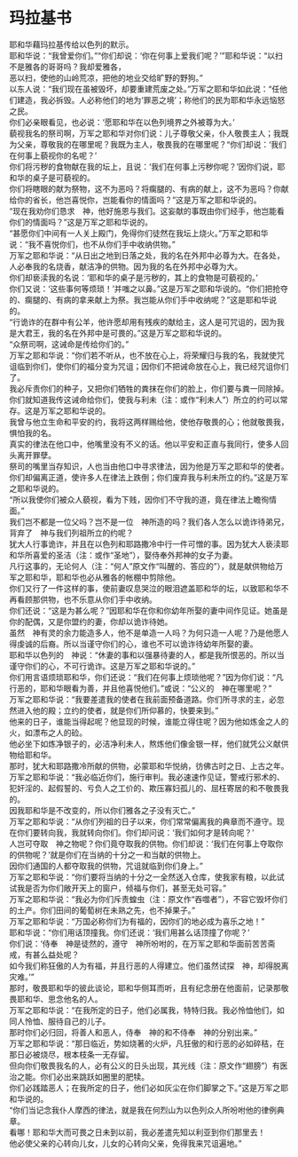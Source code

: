 #     玛拉基书

  耶和华藉玛拉基传给以色列的默示。  
  耶和华说：“我曾爱你们。”“你们却说：‘你在何事上爱我们呢？’”耶和华说：“以扫不是雅各的哥哥吗？我却爱雅各，  
  恶以扫，使他的山岭荒凉，把他的地业交给旷野的野狗。”  
  以东人说：“我们现在虽被毁坏，却要重建荒废之处。”万军之耶和华如此说：“任他们建造，我必拆毁。人必称他们的地为‘罪恶之境’；称他们的民为耶和华永远恼怒之民。  
  你们必亲眼看见，也必说：‘愿耶和华在以色列境界之外被尊为大。’  
  藐视我名的祭司啊，万军之耶和华对你们说：儿子尊敬父亲，仆人敬畏主人；我既为父亲，尊敬我的在哪里呢？我既为主人，敬畏我的在哪里呢？“你们却说：‘我们在何事上藐视你的名呢？’  
  你们将污秽的食物献在我的坛上，且说：‘我们在何事上污秽你呢？’因你们说，耶和华的桌子是可藐视的。  
  你们将瞎眼的献为祭物，这不为恶吗？将瘸腿的、有病的献上，这不为恶吗？你献给你的省长，他岂喜悦你，岂能看你的情面吗？”这是万军之耶和华说的。  
  “现在我劝你们恳求　神，他好施恩与我们。这妄献的事既由你们经手，他岂能看你们的情面吗？”这是万军之耶和华说的。  
  “甚愿你们中间有一人关上殿门，免得你们徒然在我坛上烧火。”万军之耶和华说：“我不喜悦你们，也不从你们手中收纳供物。”  
  万军之耶和华说：“从日出之地到日落之处，我的名在外邦中必尊为大。在各处，人必奉我的名烧香，献洁净的供物。因为我的名在外邦中必尊为大。  
  你们却亵渎我的名说：‘耶和华的桌子是污秽的，其上的食物是可藐视的。’  
  你们又说：‘这些事何等烦琐！’并嗤之以鼻。”这是万军之耶和华说的。“你们把抢夺的、瘸腿的、有病的拿来献上为祭。我岂能从你们手中收纳呢？”这是耶和华说的。  
  “行诡诈的在群中有公羊，他许愿却用有残疾的献给主，这人是可咒诅的，因为我是大君王，我的名在外邦中是可畏的。”这是万军之耶和华说的。  
  “众祭司啊，这诫命是传给你们的。”  
  万军之耶和华说：“你们若不听从，也不放在心上，将荣耀归与我的名，我就使咒诅临到你们，使你们的福分变为咒诅；因你们不把诫命放在心上，我已经咒诅你们了。  
  我必斥责你们的种子，又把你们牺牲的粪抹在你们的脸上，你们要与粪一同除掉。  
  你们就知道我传这诫命给你们，使我与利未（注：或作“利未人”）所立的约可以常存。这是万军之耶和华说的。  
  我曾与他立生命和平安的约，我将这两样赐给他，使他存敬畏的心；他就敬畏我，惧怕我的名。  
  真实的律法在他口中，他嘴里没有不义的话。他以平安和正直与我同行，使多人回头离开罪孽。  
  祭司的嘴里当存知识，人也当由他口中寻求律法，因为他是万军之耶和华的使者。  
  你们却偏离正道，使许多人在律法上跌倒；你们废弃我与利未所立的约。”这是万军之耶和华说的。  
  “所以我使你们被众人藐视，看为下贱，因你们不守我的道，竟在律法上瞻徇情面。”  
  我们岂不都是一位父吗？岂不是一位　神所造的吗？我们各人怎么以诡诈待弟兄，背弃了　神与我们列祖所立的约呢？  
  犹大人行事诡诈，并且在以色列和耶路撒冷中行一件可憎的事。因为犹大人亵渎耶和华所喜爱的圣洁（注：或作“圣地”），娶侍奉外邦神的女子为妻。  
  凡行这事的，无论何人（注：“何人”原文作“叫醒的、答应的”），就是献供物给万军之耶和华，耶和华也必从雅各的帐棚中剪除他。  
  你们又行了一件这样的事，使前妻叹息哭泣的眼泪遮盖耶和华的坛，以致耶和华不再看顾那供物，也不乐意从你们手中收纳。  
  你们还说：“这是为甚么呢？”因耶和华在你和你幼年所娶的妻中间作见证。她虽是你的配偶，又是你盟约的妻，你却以诡诈待她。  
  虽然　神有灵的余力能造多人，他不是单造一人吗？为何只造一人呢？乃是他愿人得虔诚的后裔。所以当谨守你们的心，谁也不可以诡诈待幼年所娶的妻。  
  耶和华以色列的　神说：“休妻的事和以强暴待妻的人，都是我所恨恶的。所以当谨守你们的心，不可行诡诈。这是万军之耶和华说的。”  
  你们用言语烦琐耶和华，你们还说：“我们在何事上烦琐他呢？”因为你们说：“凡行恶的，耶和华眼看为善，并且他喜悦他们。”或说：“公义的　神在哪里呢？”  
  万军之耶和华说：“我要差遣我的使者在我前面预备道路。你们所寻求的主，必忽然进入他的殿；立约的使者，就是你们所仰慕的，快要来到。”  
  他来的日子，谁能当得起呢？他显现的时候，谁能立得住呢？因为他如炼金之人的火，如漂布之人的硷。  
  他必坐下如炼净银子的，必洁净利未人，熬炼他们像金银一样，他们就凭公义献供物给耶和华。  
  那时，犹大和耶路撒冷所献的供物，必蒙耶和华悦纳，彷佛古时之日、上古之年。  
  万军之耶和华说：“我必临近你们，施行审判。我必速速作见证，警戒行邪术的、犯奸淫的、起假誓的、亏负人之工价的、欺压寡妇孤儿的、屈枉寄居的和不敬畏我的。  
  因我耶和华是不改变的，所以你们雅各之子没有灭亡。”  
  万军之耶和华说：“从你们列祖的日子以来，你们常常偏离我的典章而不遵守。现在你们要转向我，我就转向你们。你们却问说：‘我们如何才是转向呢？’  
  人岂可夺取　神之物呢？你们竟夺取我的供物。你们却说：‘我们在何事上夺取你的供物呢？’就是你们在当纳的十分之一和当献的供物上。  
  因你们通国的人都夺取我的供物，咒诅就临到你们身上。”  
  万军之耶和华说：“你们要将当纳的十分之一全然送入仓库，使我家有粮，以此试试我是否为你们敞开天上的窗户，倾福与你们，甚至无处可容。”  
  万军之耶和华说：“我必为你们斥责蝗虫（注：原文作“吞噬者”），不容它毁坏你们的土产。你们田间的葡萄树在未熟之先，也不掉果子。”  
  万军之耶和华说：“万国必称你们为有福的，因你们的地必成为喜乐之地！”  
  耶和华说：“你们用话顶撞我。你们还说：‘我们用甚么话顶撞了你呢？’  
  你们说：‘侍奉　神是徒然的，遵守　神所吩咐的，在万军之耶和华面前苦苦斋戒，有甚么益处呢？  
  如今我们称狂傲的人为有福，并且行恶的人得建立。他们虽然试探　神，却得脱离灾难。’”  
  那时，敬畏耶和华的彼此谈论，耶和华侧耳而听，且有纪念册在他面前，记录那敬畏耶和华、思念他名的人。  
  万军之耶和华说：“在我所定的日子，他们必属我，特特归我。我必怜恤他们，如同人怜恤、服待自己的儿子。  
  那时你们必归回，将善人和恶人，侍奉　神的和不侍奉　神的分别出来。”  
  万军之耶和华说：“那日临近，势如烧著的火炉，凡狂傲的和行恶的必如碎秸，在那日必被烧尽，根本枝条一无存留。  
  但向你们敬畏我名的人，必有公义的日头出现，其光线（注：原文作“翅膀”）有医治之能。你们必出来跳跃如圈里的肥犊。  
  你们必践踏恶人；在我所定的日子，他们必如灰尘在你们脚掌之下。”这是万军之耶和华说的。  
  “你们当记念我仆人摩西的律法，就是我在何烈山为以色列众人所吩咐他的律例典章。  
  看哪！耶和华大而可畏之日未到以前，我必差遣先知以利亚到你们那里去！  
  他必使父亲的心转向儿女，儿女的心转向父亲，免得我来咒诅遍地。” 
